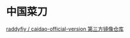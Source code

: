 # 中国菜刀

[raddyfiy / caidao-official-version 第三方镜像仓库](https://github.com/raddyfiy/caidao-official-version)
